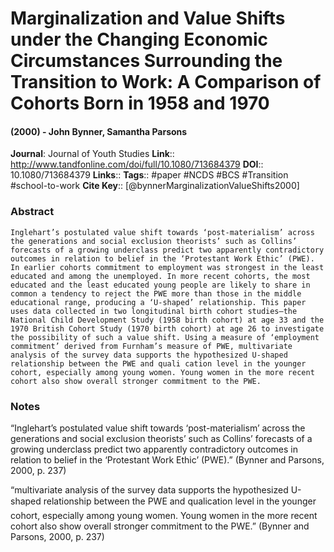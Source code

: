 # Marginalization and Value Shifts under the Changing Economic Circumstances Surrounding the Transition to Work: A Comparison of Cohorts Born in 1958 and 1970
#### (2000) - John Bynner, Samantha Parsons
**Journal**: Journal of Youth Studies
**Link**:: http://www.tandfonline.com/doi/full/10.1080/713684379
**DOI**:: 10.1080/713684379
**Links**:: 
**Tags**:: #paper #NCDS #BCS #Transition #school-to-work 
**Cite Key**:: [@bynnerMarginalizationValueShifts2000]

### Abstract

```
Inglehart’s postulated value shift towards ‘post-materialism’ across the generations and social exclusion theorists’ such as Collins’ forecasts of a growing underclass predict two apparently contradictory outcomes in relation to belief in the ‘Protestant Work Ethic’ (PWE). In earlier cohorts commitment to employment was strongest in the least educated and among the unemployed. In more recent cohorts, the most educated and the least educated young people are likely to share in common a tendency to reject the PWE more than those in the middle educational range, producing a ‘U-shaped’ relationship. This paper uses data collected in two longitudinal birth cohort studies—the National Child Development Study (1958 birth cohort) at age 33 and the 1970 British Cohort Study (1970 birth cohort) at age 26 to investigate the possibility of such a value shift. Using a measure of ‘employment commitment’ derived from Furnham’s measure of PWE, multivariate analysis of the survey data supports the hypothesized U-shaped relationship between the PWE and quali cation level in the younger cohort, especially among young women. Young women in the more recent cohort also show overall stronger commitment to the PWE.
```

### Notes

“Inglehart’s postulated value shift towards ‘post-materialism’ across the generations and social exclusion theorists’ such as Collins’ forecasts of a growing underclass predict two apparently contradictory outcomes in relation to belief in the ‘Protestant Work Ethic’ (PWE).” (Bynner and Parsons, 2000, p. 237)

“multivariate analysis of the survey data supports the hypothesized U-shaped relationship between the PWE and qualication level in the younger cohort, especially among young women. Young women in the more recent cohort also show overall stronger commitment to the PWE.” (Bynner and Parsons, 2000, p. 237)